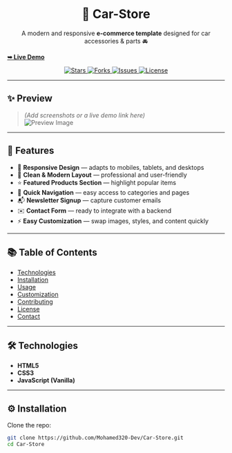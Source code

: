 <h1 align="center">🚗 Car-Store</h1>
<p align="center">
  A modern and responsive <b>e-commerce template</b> designed for car accessories & parts 🚘  
</p>

<a href="https://mohamed320-dev.github.io/Car-Store/"><strong>➥ Live Demo</strong></a>

<p align="center">
  <a href="https://github.com/Mohamed320-Dev/Car-Store/stargazers">
    <img src="https://img.shields.io/github/stars/Mohamed320-Dev/Car-Store?style=social" alt="Stars">
  </a>
  <a href="https://github.com/Mohamed320-Dev/Car-Store/forks">
    <img src="https://img.shields.io/github/forks/Mohamed320-Dev/Car-Store?style=social" alt="Forks">
  </a>
  <a href="https://github.com/Mohamed320-Dev/Car-Store/issues">
    <img src="https://img.shields.io/github/issues/Mohamed320-Dev/Car-Store" alt="Issues">
  </a>
  <a href="https://github.com/Mohamed320-Dev/Car-Store/blob/main/LICENSE">
    <img src="https://img.shields.io/github/license/Mohamed320-Dev/Car-Store" alt="License">
  </a>
</p>

---

## ✨ Preview  
> *(Add screenshots or a live demo link here)*  
![Preview Image](images/preview-homepage.png)

---

## 🚀 Features

- 📱 **Responsive Design** — adapts to mobiles, tablets, and desktops  
- 🎨 **Clean & Modern Layout** — professional and user-friendly  
- ⭐ **Featured Products Section** — highlight popular items  
- 🧭 **Quick Navigation** — easy access to categories and pages  
- 📬 **Newsletter Signup** — capture customer emails  
- ✉️ **Contact Form** — ready to integrate with a backend  
- ⚡ **Easy Customization** — swap images, styles, and content quickly  

---

## 📚 Table of Contents

- [Technologies](#-technologies)  
- [Installation](#-installation)  
- [Usage](#-usage)  
- [Customization](#-customization)  
- [Contributing](#-contributing)  
- [License](#-license)  
- [Contact](#-contact)

---

## 🛠️ Technologies

- **HTML5**  
- **CSS3**  
- **JavaScript (Vanilla)**  

---

## ⚙️ Installation

Clone the repo:
```bash
git clone https://github.com/Mohamed320-Dev/Car-Store.git
cd Car-Store
